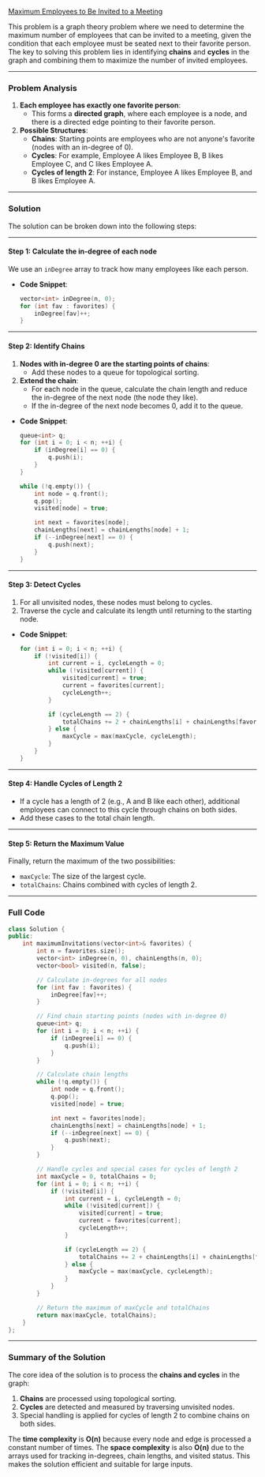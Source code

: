 [Maximum Employees to Be Invited to a Meeting](https://leetcode.com/problems/maximum-employees-to-be-invited-to-a-meeting/description/)


This problem is a graph theory problem where we need to determine the maximum number of employees that can be invited to a meeting, given the condition that each employee must be seated next to their favorite person. The key to solving this problem lies in identifying **chains** and **cycles** in the graph and combining them to maximize the number of invited employees.

---

### Problem Analysis
1. **Each employee has exactly one favorite person**:
   - This forms a **directed graph**, where each employee is a node, and there is a directed edge pointing to their favorite person.
2. **Possible Structures**:
   - **Chains**: Starting points are employees who are not anyone's favorite (nodes with an in-degree of 0).
   - **Cycles**: For example, Employee A likes Employee B, B likes Employee C, and C likes Employee A.
   - **Cycles of length 2**: For instance, Employee A likes Employee B, and B likes Employee A.

---

### Solution
The solution can be broken down into the following steps:

---

#### **Step 1: Calculate the in-degree of each node**
We use an `inDegree` array to track how many employees like each person.

- **Code Snippet**:
    ```cpp
    vector<int> inDegree(n, 0);
    for (int fav : favorites) {
        inDegree[fav]++;
    }
    ```

---

#### **Step 2: Identify Chains**
1. **Nodes with in-degree 0 are the starting points of chains**:
   - Add these nodes to a queue for topological sorting.
2. **Extend the chain**:
   - For each node in the queue, calculate the chain length and reduce the in-degree of the next node (the node they like).
   - If the in-degree of the next node becomes 0, add it to the queue.

- **Code Snippet**:
    ```cpp
    queue<int> q;
    for (int i = 0; i < n; ++i) {
        if (inDegree[i] == 0) {
            q.push(i);
        }
    }

    while (!q.empty()) {
        int node = q.front();
        q.pop();
        visited[node] = true;

        int next = favorites[node];
        chainLengths[next] = chainLengths[node] + 1;
        if (--inDegree[next] == 0) {
            q.push(next);
        }
    }
    ```

---

#### **Step 3: Detect Cycles**
1. For all unvisited nodes, these nodes must belong to cycles.
2. Traverse the cycle and calculate its length until returning to the starting node.

- **Code Snippet**:
    ```cpp
    for (int i = 0; i < n; ++i) {
        if (!visited[i]) {
            int current = i, cycleLength = 0;
            while (!visited[current]) {
                visited[current] = true;
                current = favorites[current];
                cycleLength++;
            }

            if (cycleLength == 2) {
                totalChains += 2 + chainLengths[i] + chainLengths[favorites[i]];
            } else {
                maxCycle = max(maxCycle, cycleLength);
            }
        }
    }
    ```

---

#### **Step 4: Handle Cycles of Length 2**
- If a cycle has a length of 2 (e.g., A and B like each other), additional employees can connect to this cycle through chains on both sides.
- Add these cases to the total chain length.

---

#### **Step 5: Return the Maximum Value**
Finally, return the maximum of the two possibilities:
- `maxCycle`: The size of the largest cycle.
- `totalChains`: Chains combined with cycles of length 2.

---

### Full Code
```cpp
class Solution {
public:
    int maximumInvitations(vector<int>& favorites) {
        int n = favorites.size();
        vector<int> inDegree(n, 0), chainLengths(n, 0);
        vector<bool> visited(n, false);

        // Calculate in-degrees for all nodes
        for (int fav : favorites) {
            inDegree[fav]++;
        }

        // Find chain starting points (nodes with in-degree 0)
        queue<int> q;
        for (int i = 0; i < n; ++i) {
            if (inDegree[i] == 0) {
                q.push(i);
            }
        }

        // Calculate chain lengths
        while (!q.empty()) {
            int node = q.front();
            q.pop();
            visited[node] = true;

            int next = favorites[node];
            chainLengths[next] = chainLengths[node] + 1;
            if (--inDegree[next] == 0) {
                q.push(next);
            }
        }

        // Handle cycles and special cases for cycles of length 2
        int maxCycle = 0, totalChains = 0;
        for (int i = 0; i < n; ++i) {
            if (!visited[i]) {
                int current = i, cycleLength = 0;
                while (!visited[current]) {
                    visited[current] = true;
                    current = favorites[current];
                    cycleLength++;
                }

                if (cycleLength == 2) {
                    totalChains += 2 + chainLengths[i] + chainLengths[favorites[i]];
                } else {
                    maxCycle = max(maxCycle, cycleLength);
                }
            }
        }

        // Return the maximum of maxCycle and totalChains
        return max(maxCycle, totalChains);
    }
};
```

---

### Summary of the Solution
The core idea of the solution is to process the **chains and cycles** in the graph:
1. **Chains** are processed using topological sorting.
2. **Cycles** are detected and measured by traversing unvisited nodes.
3. Special handling is applied for cycles of length 2 to combine chains on both sides.

The **time complexity** is **O(n)** because every node and edge is processed a constant number of times. The **space complexity** is also **O(n)** due to the arrays used for tracking in-degrees, chain lengths, and visited status. This makes the solution efficient and suitable for large inputs.